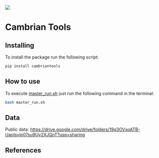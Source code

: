 ![](https://img.shields.io/badge/python-3.10-orange)
# Cambrian Tools

## Installing
To install the package run the following script:
```bash
pip install cambriantools
```

## How to use
To execute [master_run.sh](master_run.sh) just run the following command in the terminal:
```bash
bash master_run.sh
```

## Data
Public data: https://drive.google.com/drive/folders/19q3OVxoATB-UaoIsvjp07su9Uy2XJQnT?usp=sharing

## References